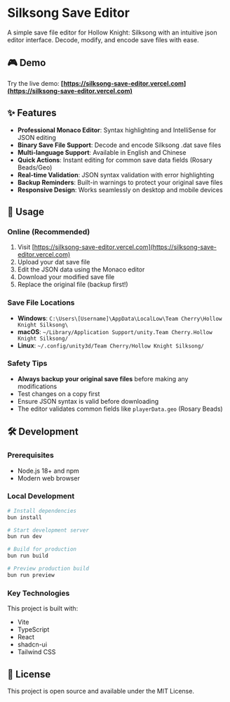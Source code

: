 # Silksong Save Editor

A simple save file editor for Hollow Knight: Silksong with an intuitive json editor interface. Decode, modify, and encode save files with ease.

## 🎮 Demo

Try the live demo: **[https://silksong-save-editor.vercel.com](https://silksong-save-editor.vercel.com)**

## ✨ Features

- **Professional Monaco Editor**: Syntax highlighting and IntelliSense for JSON editing
- **Binary Save File Support**: Decode and encode Silksong .dat save files
- **Multi-language Support**: Available in English and Chinese
- **Quick Actions**: Instant editing for common save data fields (Rosary Beads/Geo)
- **Real-time Validation**: JSON syntax validation with error highlighting
- **Backup Reminders**: Built-in warnings to protect your original save files
- **Responsive Design**: Works seamlessly on desktop and mobile devices

## 🚀 Usage

### Online (Recommended)

1. Visit [https://silksong-save-editor.vercel.com](https://silksong-save-editor.vercel.com)
2. Upload your dat save file
3. Edit the JSON data using the Monaco editor
4. Download your modified save file
5. Replace the original file (backup first!)

### Save File Locations

- **Windows**: `C:\Users\[Username]\AppData\LocalLow\Team Cherry\Hollow Knight Silksong\`
- **macOS**: `~/Library/Application Support/unity.Team Cherry.Hollow Knight Silksong/`
- **Linux**: `~/.config/unity3d/Team Cherry/Hollow Knight Silksong/`

### Safety Tips

- **Always backup your original save files** before making any modifications
- Test changes on a copy first
- Ensure JSON syntax is valid before downloading
- The editor validates common fields like `playerData.geo` (Rosary Beads)

## 🛠️ Development

### Prerequisites

- Node.js 18+ and npm
- Modern web browser

### Local Development

```bash
# Install dependencies
bun install

# Start development server
bun run dev

# Build for production
bun run build

# Preview production build
bun run preview
```

### Key Technologies

This project is built with:

- Vite
- TypeScript
- React
- shadcn-ui
- Tailwind CSS

## 📝 License

This project is open source and available under the MIT License.
